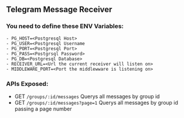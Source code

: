 ## Telegram Message Receiver

### You need to define these ENV Variables:

```
- PG_HOST=<Postgresql Host>
- PG_USER=<Postgresql Username
- PG_PORT=<Postgresql Port>
- PG_PASS=<Postgrsql Password>
- PG_DB=<Postgresql Database>
- RECEIVER_URL=<Url the current receiver will listen on>
- MIDDLEWARE_PORT=<Port the middlewware is listening on>
```

### APIs Exposed:

* GET `/groups/:id/messages` Querys all messages by group id
* GET `/groups/:id/messages?page=1` Querys all messages by group id passing a page number
